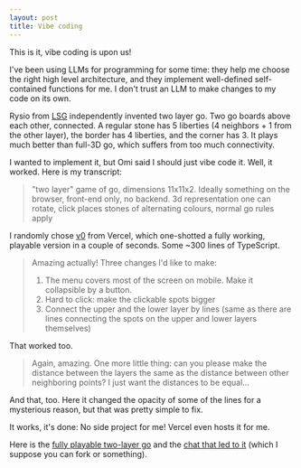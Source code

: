 ```yaml
---
layout: post
title: Vibe coding
---
```


This is it, vibe coding is upon us!

I've been using LLMs for programming for some time: they help me choose the right high level architecture, and they implement well-defined self-contained functions for me. I don't trust an LLM to make changes to my code on its own.

Rysio from [LSG](https://lsg.go.art.pl/) independently invented two layer go. Two go boards above each other, connected. A regular stone has 5 liberties (4 neighbors + 1 from the other layer), the border has 4 liberties, and the corner has 3. It plays much better than full-3D go, which suffers from too much connectivity.

I wanted to implement it, but Omi said I should just vibe code it. Well, it worked. Here is my transcript:

> "two layer" game of go, dimensions 11x11x2. Ideally something on the browser, front-end only, no backend. 3d representation one can rotate, click places stones of alternating colours, normal go rules apply

I randomly chose [v0](https://v0.app/) from Vercel, which one-shotted a fully working, playable version in a couple of seconds. Some ~300 lines of TypeScript.

> Amazing actually! Three changes I'd like to make:
>
> 1. The menu covers most of the screen on mobile. Make it collapsible by a button.
> 2. Hard to click: make the clickable spots bigger
> 3. Connect the upper and the lower layer by lines (same as there are lines connecting the spots on the upper and lower layers themselves)

That worked too.

> Again, amazing. One more little thing: can you please make the distance between the layers the same as the distance between other neighboring points? I just want the distances to be equal...

And that, too. Here it changed the opacity of some of the lines for a mysterious reason, but that was pretty simple to fix.

It works, it's done: No side project for me! Vercel even hosts it for me.

Here is the [fully playable two-layer go](https://tulejer.vercel.app/) and the [chat that led to it](https://v0.app/chat/two-layer-go-fjgehtGABIZ) (which I suppose you can fork or something).
